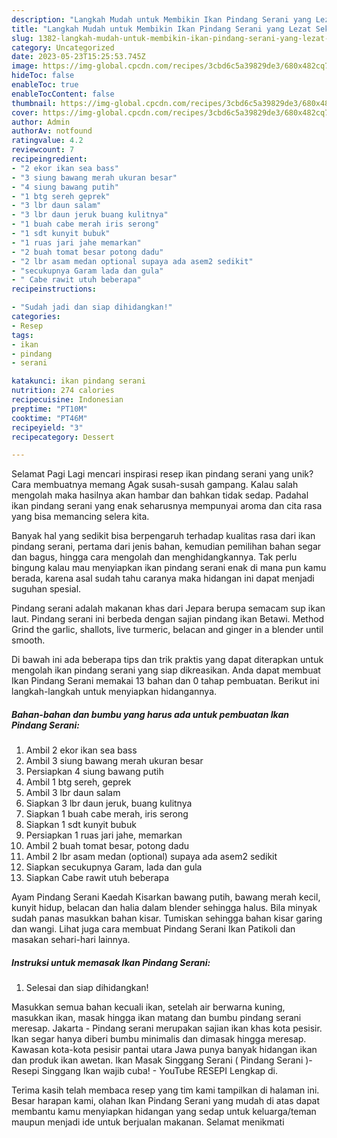 ```yaml
---
description: "Langkah Mudah untuk Membikin Ikan Pindang Serani yang Lezat Sekali, Sempurna"
title: "Langkah Mudah untuk Membikin Ikan Pindang Serani yang Lezat Sekali, Sempurna"
slug: 1382-langkah-mudah-untuk-membikin-ikan-pindang-serani-yang-lezat-sekali-sempurna
category: Uncategorized
date: 2023-05-23T15:25:53.745Z
image: https://img-global.cpcdn.com/recipes/3cbd6c5a39829de3/680x482cq70/ikan-pindang-serani-foto-resep-utama.jpg
hideToc: false
enableToc: true
enableTocContent: false
thumbnail: https://img-global.cpcdn.com/recipes/3cbd6c5a39829de3/680x482cq70/ikan-pindang-serani-foto-resep-utama.jpg
cover: https://img-global.cpcdn.com/recipes/3cbd6c5a39829de3/680x482cq70/ikan-pindang-serani-foto-resep-utama.jpg
author: Admin
authorAv: notfound
ratingvalue: 4.2
reviewcount: 7
recipeingredient:
- "2 ekor ikan sea bass"
- "3 siung bawang merah ukuran besar"
- "4 siung bawang putih"
- "1 btg sereh geprek"
- "3 lbr daun salam"
- "3 lbr daun jeruk buang kulitnya"
- "1 buah cabe merah iris serong"
- "1 sdt kunyit bubuk"
- "1 ruas jari jahe memarkan"
- "2 buah tomat besar potong dadu"
- "2 lbr asam medan optional supaya ada asem2 sedikit"
- "secukupnya Garam lada dan gula"
- " Cabe rawit utuh beberapa"
recipeinstructions:

- "Sudah jadi dan siap dihidangkan!"
categories:
- Resep
tags:
- ikan
- pindang
- serani

katakunci: ikan pindang serani 
nutrition: 274 calories
recipecuisine: Indonesian
preptime: "PT10M"
cooktime: "PT46M"
recipeyield: "3"
recipecategory: Dessert

---
```



Selamat Pagi Lagi mencari inspirasi resep ikan pindang serani yang unik? Cara membuatnya memang Agak susah-susah gampang. Kalau salah mengolah maka hasilnya akan hambar dan bahkan tidak sedap. Padahal ikan pindang serani yang enak seharusnya mempunyai aroma dan cita rasa yang bisa memancing selera kita.


Banyak hal yang sedikit bisa berpengaruh terhadap kualitas rasa dari ikan pindang serani, pertama dari jenis bahan, kemudian pemilihan bahan segar dan bagus, hingga cara mengolah dan menghidangkannya. Tak perlu bingung kalau mau menyiapkan ikan pindang serani enak di mana pun kamu berada, karena asal sudah tahu caranya maka hidangan ini dapat menjadi suguhan spesial.

Pindang serani adalah makanan khas dari Jepara berupa semacam sup ikan laut. Pindang serani ini berbeda dengan sajian pindang ikan Betawi. Method Grind the garlic, shallots, live turmeric, belacan and ginger in a blender until smooth.


Di bawah ini ada beberapa tips dan trik praktis yang dapat diterapkan untuk mengolah ikan pindang serani yang siap dikreasikan. Anda dapat membuat Ikan Pindang Serani memakai 13 bahan dan 0 tahap pembuatan. Berikut ini langkah-langkah untuk menyiapkan hidangannya.

<!--inarticleads1-->

##### Bahan-bahan dan bumbu yang harus ada untuk pembuatan Ikan Pindang Serani:

1. Ambil 2 ekor ikan sea bass
1. Ambil 3 siung bawang merah ukuran besar
1. Persiapkan 4 siung bawang putih
1. Ambil 1 btg sereh, geprek
1. Ambil 3 lbr daun salam
1. Siapkan 3 lbr daun jeruk, buang kulitnya
1. Siapkan 1 buah cabe merah, iris serong
1. Siapkan 1 sdt kunyit bubuk
1. Persiapkan 1 ruas jari jahe, memarkan
1. Ambil 2 buah tomat besar, potong dadu
1. Ambil 2 lbr asam medan (optional) supaya ada asem2 sedikit
1. Siapkan secukupnya Garam, lada dan gula
1. Siapkan  Cabe rawit utuh beberapa


Ayam Pindang Serani Kaedah Kisarkan bawang putih, bawang merah kecil, kunyit hidup, belacan dan halia dalam blender sehingga halus. Bila minyak sudah panas masukkan bahan kisar. Tumiskan sehingga bahan kisar garing dan wangi. Lihat juga cara membuat Pindang Serani Ikan Patikoli dan masakan sehari-hari lainnya. 

<!--inarticleads2-->

##### Instruksi untuk memasak Ikan Pindang Serani:


1. Selesai dan siap dihidangkan!

Masukkan semua bahan kecuali ikan, setelah air berwarna kuning, masukkan ikan, masak hingga ikan matang dan bumbu pindang serani meresap. Jakarta - Pindang serani merupakan sajian ikan khas kota pesisir. Ikan segar hanya diberi bumbu minimalis dan dimasak hingga meresap. Kawasan kota-kota pesisir pantai utara Jawa punya banyak hidangan ikan dan produk ikan awetan. Ikan Masak Singgang Serani ( Pindang Serani )- Resepi Singgang Ikan wajib cuba! - YouTube RESEPI Lengkap di. 

Terima kasih telah membaca resep yang tim kami tampilkan di halaman ini. Besar harapan kami, olahan Ikan Pindang Serani yang mudah di atas dapat membantu kamu menyiapkan hidangan yang sedap untuk keluarga/teman maupun menjadi ide untuk berjualan makanan. Selamat menikmati
